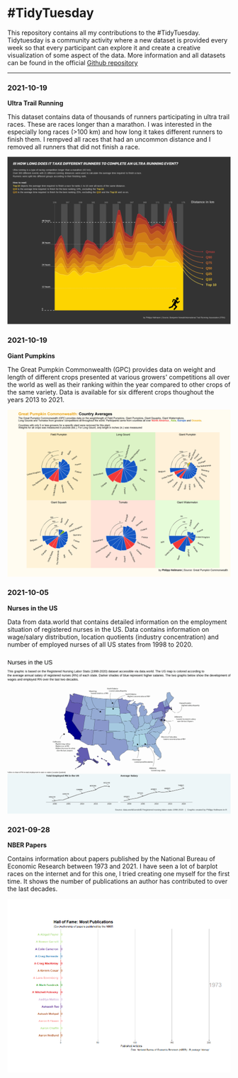 # \#TidyTuesday

This repository contains all my contributions to the #TidyTuesday. Tidytuesday is a community activity where a new dataset is provided every week so that every participant can explore it and create a creative visualization of some aspect of the data. More information and all datasets can be found in the official [Github repository](https://github.com/rfordatascience/tidytuesday/)

***


### 2021-10-19
**Ultra Trail Running**

This dataset contains data of thousands of runners participating in ultra trail races. These are races longer than a marathon. I was interested in the especially long races (>100 km) and how long it takes different runners to finish them. I rempved all races that had an uncommon distance and I removed all runners that did not finish a race.

![png from TidyTuesday 2021-10-26](2021-10-26/runners.png)

### 2021-10-19
**Giant Pumpkins**

The Great Pumpkin Commonwealth (GPC) provides data on weight and length of different crops presented at various growers' competitions all over the world as well as their ranking within the year compared to other crops of the same variety. Data is available for six different crops thoughout the years 2013 to 2021.

![png from TidyTuesday 2021-10-19](2021-10-19/pumpkin.png)

### 2021-10-05
**Nurses in the US**

Data from data.world that contains detailed information on the employment situation of registered nurses in the US. Data contains information on wage/salary distribution, location quotients (industry concentration) and number of employed nurses of all US states from 1998 to 2020.

![png from TidyTuesday 2021-10-05](2021-10-05/US_nurses.png)

### 2021-09-28
**NBER Papers**

Contains information about papers published by the National Bureau of Economic Research between 1973 and 2021. I have seen a lot of barplot races on the internet and for this one, I tried creating one myself for the first time. It shows the number of publications an author has contributed to over the last decades.

![Gif from TidyTuesday 2021-09-28](2021-09-28/NBER_barbplotrace_2.gif)
